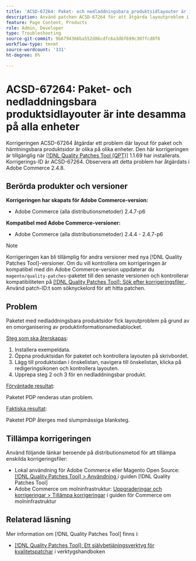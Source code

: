 ```yaml
---
title: 'ACSD-67264: Paket- och nedladdningsbara produktsidlayouter är inte desamma på alla enheter'
description: Använd patchen ACSD-67264 för att åtgärda layoutproblem i Adobe Commerce-paketet och hämtningsbara sidor på grund av en omordning av produktinformationsmediablocket.
feature: Page Content, Products
role: Admin, Developer
type: Troubleshooting
source-git-commit: 9b6794366ba552d86cdfc6a3d6f699c307fcd8f6
workflow-type: tm+mt
source-wordcount: '331'
ht-degree: 0%

---
```



# ACSD-67264: Paket- och nedladdningsbara produktsidlayouter är inte desamma på alla enheter

Korrigeringen ACSD-67264 åtgärdar ett problem där layout för paket och hämtningsbara produktsidor är olika på olika enheter. Den här korrigeringen är tillgänglig när [[!DNL Quality Patches Tool (QPT)]](/help/tools/quality-patches-tool/quality-patches-tool-to-self-serve-quality-patches.md) 1.1.69 har installerats. Korrigerings-ID är ACSD-67264. Observera att detta problem har åtgärdats i Adobe Commerce 2.4.8.

## Berörda produkter och versioner

**Korrigeringen har skapats för Adobe Commerce-version:**

* Adobe Commerce (alla distributionsmetoder) 2.4.7-p6

**Kompatibel med Adobe Commerce-versioner:**

* Adobe Commerce (alla distributionsmetoder) 2.4.4 - 2.4.7-p6

>[!NOTE]
>
>Korrigeringen kan bli tillämplig för andra versioner med nya [!DNL Quality Patches Tool]-versioner. Om du vill kontrollera om korrigeringen är kompatibel med din Adobe Commerce-version uppdaterar du `magento/quality-patches`-paketet till den senaste versionen och kontrollerar kompatibiliteten på [[!DNL Quality Patches Tool]: Sök efter korrigeringsfiler ](https://experienceleague.adobe.com/tools/commerce-quality-patches/index.html). Använd patch-ID:t som söknyckelord för att hitta patchen.

## Problem

Paketet med nedladdningsbara produktsidor fick layoutproblem på grund av en omorganisering av produktinformationsmediablocket.

<u>Steg som ska återskapas</u>:

1. Installera exempeldata.
1. Öppna produktsidan för paketet och kontrollera layouten på skrivbordet.
1. Lägg till produktsidan i önskelistan, navigera till önskelistan, klicka på redigeringsikonen och kontrollera layouten.
1. Upprepa steg 2 och 3 för en nedladdningsbar produkt.

<u>Förväntade resultat</u>:

Paketet PDP renderas utan problem.

<u>Faktiska resultat</u>:

Paketet PDP återges med slumpmässiga blanksteg.

## Tillämpa korrigeringen

Använd följande länkar beroende på distributionsmetod för att tillämpa enskilda korrigeringsfiler:

* Lokal användning för Adobe Commerce eller Magento Open Source: [[!DNL Quality Patches Tool] > Användning ](/help/tools/quality-patches-tool/usage.md) i guiden [!DNL Quality Patches Tool]
* Adobe Commerce om molninfrastruktur: [Uppgraderingar och korrigeringar > Tillämpa korrigeringar](https://experienceleague.adobe.com/docs/commerce-cloud-service/user-guide/develop/upgrade/apply-patches.html) i guiden för Commerce om molninfrastruktur

## Relaterad läsning

Mer information om [!DNL Quality Patches Tool] finns i:

* [[!DNL Quality Patches Tool]: Ett självbetjäningsverktyg för kvalitetspatchar](/help/tools/quality-patches-tool/quality-patches-tool-to-self-serve-quality-patches.md) i verktygshandboken
